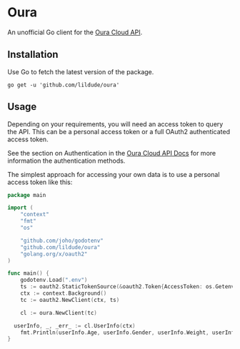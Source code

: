 # Oura

An unofficial Go client for the [Oura Cloud API](https://cloud.ouraring.com/docs/).

## Installation

Use Go to fetch the latest version of the package.

```shell
go get -u 'github.com/lildude/oura'
```

## Usage

Depending on your requirements, you will need an access token to query the API. This can be a personal access token or a full OAuth2 authenticated access token.

See the section on Authentication in the [Oura Cloud API Docs](https://cloud.ouraring.com/docs) for more information the authentication methods.

The simplest approach for accessing your own data is to use a personal access token like this:

```go
package main

import (
	"context"
	"fmt"
	"os"

	"github.com/joho/godotenv"
	"github.com/lildude/oura"
	"golang.org/x/oauth2"
)

func main() {
	godotenv.Load(".env")
	ts := oauth2.StaticTokenSource(&oauth2.Token{AccessToken: os.Getenv("OURA_ACCESS_TOKEN")})
	ctx := context.Background()
	tc := oauth2.NewClient(ctx, ts)

	cl := oura.NewClient(tc)

  userInfo, _, _err_ := cl.UserInfo(ctx)
	fmt.Println(userInfo.Age, userInfo.Gender, userInfo.Weight, userInfo.Email)
}
```

